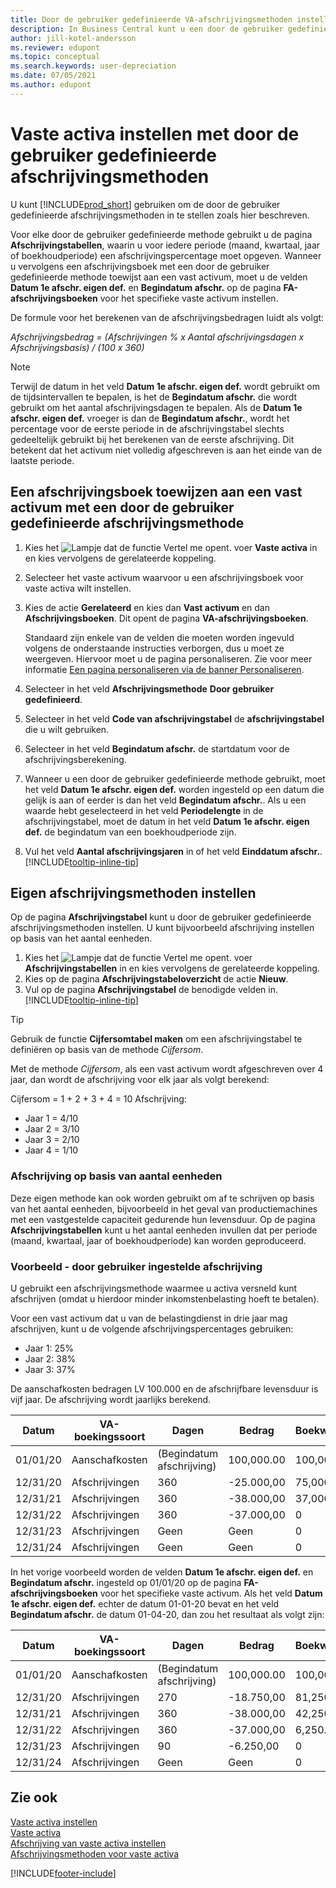 ```yaml
---
title: Door de gebruiker gedefinieerde VA-afschrijvingsmethoden instellen
description: In Business Central kunt u een door de gebruiker gedefinieerde afschrijvingsmethode toepassen om de afschrijvingsmethode van uw activum te definiëren op de pagina Vast activum.
author: jill-kotel-andersson
ms.reviewer: edupont
ms.topic: conceptual
ms.search.keywords: user-depreciation
ms.date: 07/05/2021
ms.author: edupont
---
```


# Vaste activa instellen met door de gebruiker gedefinieerde afschrijvingsmethoden

U kunt [!INCLUDE[prod_short](includes/prod_short.md)] gebruiken om de door de gebruiker gedefinieerde afschrijvingsmethoden in te stellen zoals hier beschreven.

Voor elke door de gebruiker gedefinieerde methode gebruikt u de pagina **Afschrijvingstabellen**, waarin u voor iedere periode (maand, kwartaal, jaar of boekhoudperiode) een afschrijvingspercentage moet opgeven. Wanneer u vervolgens een afschrijvingsboek met een door de gebruiker gedefinieerde methode toewijst aan een vast activum, moet u de velden **Datum 1e afschr. eigen def.** en **Begindatum afschr.** op de pagina **FA-afschrijvingsboeken** voor het specifieke vaste activum instellen.  

De formule voor het berekenen van de afschrijvingsbedragen luidt als volgt:  

*Afschrijvingsbedrag = (Afschrijvingen % x Aantal afschrijvingsdagen x Afschrijvingsbasis) / (100 x 360)*


> [!NOTE]  
> Terwijl de datum in het veld **Datum 1e afschr. eigen def.** wordt gebruikt om de tijdsintervallen te bepalen, is het de **Begindatum afschr.** die wordt gebruikt om het aantal afschrijvingsdagen te bepalen. Als de **Datum 1e afschr. eigen def.** vroeger is dan de **Begindatum afschr.**, wordt het percentage voor de eerste periode in de afschrijvingstabel slechts gedeeltelijk gebruikt bij het berekenen van de eerste afschrijving. Dit betekent dat het activum niet volledig afgeschreven is aan het einde van de laatste periode.

## Een afschrijvingsboek toewijzen aan een vast activum met een door de gebruiker gedefinieerde afschrijvingsmethode

1. Kies het ![Lampje dat de functie Vertel me opent.](media/ui-search/search_small.png "Vertel me wat u wilt doen") voer **Vaste activa** in en kies vervolgens de gerelateerde koppeling.
2. Selecteer het vaste activum waarvoor u een afschrijvingsboek voor vaste activa wilt instellen.
3. Kies de actie **Gerelateerd** en kies dan **Vast activum** en dan **Afschrijvingsboeken**. Dit opent de pagina **VA-afschrijvingsboeken**.

   Standaard zijn enkele van de velden die moeten worden ingevuld volgens de onderstaande instructies verborgen, dus u moet ze weergeven. Hiervoor moet u de pagina personaliseren. Zie voor meer informatie [Een pagina personaliseren via de banner Personaliseren](ui-personalization-user.md#to-start-personalizing-a-page-through-the-personalizing-banner).
4. Selecteer in het veld **Afschrijvingsmethode** **Door gebruiker gedefinieerd**.
5. Selecteer in het veld **Code van afschrijvingstabel** de **afschrijvingstabel** die u wilt gebruiken.
6. Selecteer in het veld **Begindatum afschr.** de startdatum voor de afschrijvingsberekening.
7. Wanneer u een door de gebruiker gedefinieerde methode gebruikt, moet het veld **Datum 1e afschr. eigen def.** worden ingesteld op een datum die gelijk is aan of eerder is dan het veld **Begindatum afschr.**. Als u een waarde hebt geselecteerd in het veld **Periodelengte** in de afschrijvingstabel, moet de datum in het veld **Datum 1e afschr. eigen def.** de begindatum van een boekhoudperiode zijn.
8. Vul het veld **Aantal afschrijvingsjaren** in of het veld **Einddatum afschr.**. [!INCLUDE[tooltip-inline-tip](includes/tooltip-inline-tip_md.md)] 

## Eigen afschrijvingsmethoden instellen

Op de pagina **Afschrijvingstabel** kunt u door de gebruiker gedefinieerde afschrijvingsmethoden instellen. U kunt bijvoorbeeld afschrijving instellen op basis van het aantal eenheden.  

1. Kies het ![Lampje dat de functie Vertel me opent.](media/ui-search/search_small.png "Vertel me wat u wilt doen") voer **Afschrijvingstabellen** in en kies vervolgens de gerelateerde koppeling.  
2. Kies op de pagina **Afschrijvingstabeloverzicht** de actie **Nieuw**.  
3. Vul op de pagina **Afschrijvingstabel** de benodigde velden in. [!INCLUDE[tooltip-inline-tip](includes/tooltip-inline-tip_md.md)]  

> [!TIP]
> Gebruik de functie **Cijfersomtabel maken** om een afschrijvingstabel te definiëren op basis van de methode *Cijfersom*.

Met de methode *Cijfersom*, als een vast activum wordt afgeschreven over 4 jaar, dan wordt de afschrijving voor elk jaar als volgt berekend:

Cijfersom = 1 + 2 + 3 + 4 = 10 Afschrijving:

* Jaar 1 = 4/10  
* Jaar 2 = 3/10  
* Jaar 3 = 2/10  
* Jaar 4 = 1/10  

### Afschrijving op basis van aantal eenheden

Deze eigen methode kan ook worden gebruikt om af te schrijven op basis van het aantal eenheden, bijvoorbeeld in het geval van productiemachines met een vastgestelde capaciteit gedurende hun levensduur. Op de pagina **Afschrijvingstabellen** kunt u het aantal eenheden invullen dat per periode (maand, kwartaal, jaar of boekhoudperiode) kan worden geproduceerd.  

### Voorbeeld - door gebruiker ingestelde afschrijving

U gebruikt een afschrijvingsmethode waarmee u activa versneld kunt afschrijven (omdat u hierdoor minder inkomstenbelasting hoeft te betalen).  

Voor een vast activum dat u van de belastingdienst in drie jaar mag afschrijven, kunt u de volgende afschrijvingspercentages gebruiken:  

* Jaar 1: 25%  
* Jaar 2: 38%  
* Jaar 3: 37%  

De aanschafkosten bedragen LV 100.000 en de afschrijfbare levensduur is vijf jaar. De afschrijving wordt jaarlijks berekend.  

| Datum | VA-boekingssoort | Dagen | Bedrag | Boekwaarde |
| --- | --- | --- | --- | --- |
| 01/01/20 |Aanschafkosten |(Begindatum afschrijving) |100,000.00 |100,000.00 |
| 12/31/20 |Afschrijvingen |360 |-25.000,00 |75,000.00 |
| 12/31/21 |Afschrijvingen |360 |-38.000,00 |37,000.00 |
| 12/31/22 |Afschrijvingen |360 |-37.000,00 |0 |
| 12/31/23 |Afschrijvingen |Geen |Geen |0 |
| 12/31/24 |Afschrijvingen |Geen |Geen |0 |

In het vorige voorbeeld worden de velden **Datum 1e afschr. eigen def.** en **Begindatum afschr.** ingesteld op 01/01/20 op de pagina **FA-afschrijvingsboeken** voor het specifieke vaste activum. Als het veld **Datum 1e afschr. eigen def.** echter de datum 01-01-20 bevat en het veld **Begindatum afschr.** de datum 01-04-20, dan zou het resultaat als volgt zijn:  

| Datum | VA-boekingssoort | Dagen | Bedrag | Boekwaarde |
| --- | --- | --- | --- | --- |
| 01/01/20 |Aanschafkosten |(Begindatum afschrijving) |100,000.00 |100,000.00 |
| 12/31/20 |Afschrijvingen |270 |-18.750,00 |81,250.00 |
| 12/31/21 |Afschrijvingen |360 |-38.000,00 |42,250.00 |
| 12/31/22 |Afschrijvingen |360 |-37.000,00 |6,250.00 |
| 12/31/23 |Afschrijvingen |90 |-6.250,00 |0 |
| 12/31/24 |Afschrijvingen |Geen |Geen |0 |


## Zie ook
[Vaste activa instellen](fa-setup.md)  
[Vaste activa](fa-manage.md)  
[Afschrijving van vaste activa instellen](fa-how-setup-depreciation.md)  
[Afschrijvingsmethoden voor vaste activa](fa-depreciation-methods.md)

[!INCLUDE[footer-include](includes/footer-banner.md)]
